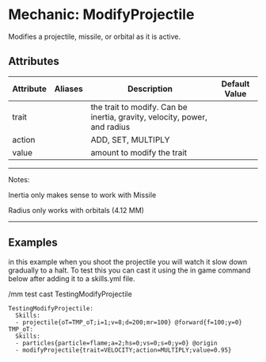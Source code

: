 Mechanic: ModifyProjectile
==========================

Modifies a projectile, missile, or orbital as it is active.

Attributes
----------

| Attribute | Aliases | Description | Default Value |
|-----------|---------|-------------|---------------|
| trait | | the trait to modify. Can be inertia, gravity, velocity, power, and radius | |
| action| | ADD, SET, MULTIPLY |   |
| value | | amount to modify the trait | |

--------

Notes:

Inertia only makes sense to work with Missile

Radius only works with orbitals (4.12 MM)

--------

Examples
--------

in this example when you shoot the projectile you will watch it slow down gradually to a halt. To test this you can cast it using the in game command below after adding it to a skills.yml file.

/mm test cast TestingModifyProjectile


```
TestingModifyProjectile:
  Skills:
  - projectile{oT=TMP_oT;i=1;v=8;d=200;mr=100} @forward{f=100;y=0}
TMP_oT:
  Skills:
  - particles{particle=flame;a=2;hs=0;vs=0;s=0;y=0} @origin
  - modifyProjectile{trait=VELOCITY;action=MULTIPLY;value=0.95}
```